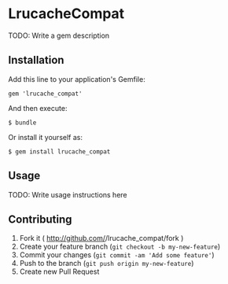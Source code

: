 # LrucacheCompat

TODO: Write a gem description

## Installation

Add this line to your application's Gemfile:

    gem 'lrucache_compat'

And then execute:

    $ bundle

Or install it yourself as:

    $ gem install lrucache_compat

## Usage

TODO: Write usage instructions here

## Contributing

1. Fork it ( http://github.com/<my-github-username>/lrucache_compat/fork )
2. Create your feature branch (`git checkout -b my-new-feature`)
3. Commit your changes (`git commit -am 'Add some feature'`)
4. Push to the branch (`git push origin my-new-feature`)
5. Create new Pull Request
